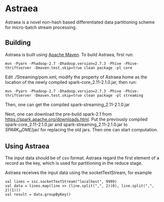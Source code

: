 # Astraea

Astraea is a novel non-hash based differentiated data partitioning scheme for micro-batch stream processing.


## Building

Astraea is built using [Apache Maven](http://maven.apache.org/).
To build Astraea, first run:

    mvn -Pyarn -Phadoop-2.7 -Dhadoop.version=2.7.3 -Phive -Phive-thriftserver -Dmaven.test.skip=true clean package -pl core
    
Edit ./Streaming/pom.xml, modify the property of Astraea.home as the location of the newly compiled spark-core_2.11-2.1.0.jar, then run:

    mvn -Pyarn -Phadoop-2.7 -Dhadoop.version=2.7.3 -Phive -Phive-thriftserver -Dmaven.test.skip=true clean package -pl streaming

Then, one can get the compiled spark-streaming_2.11-2.1.0.jar

Next, one can download the pre-build spark-2.1 from https://spark.apache.org/downloads.html.
Put the previously compiled spark-core_2.11-2.1.0.jar and spark-streaming_2.11-2.1.0.jar to $SPARK_HOME$/jar/ for replacing the old jars. Then one can start computation.

## Using Astraea

The input data should be of csv format. Astraea regard the first element of a record as the key, which is used for partitioning in the reduce stage.

Astraea receives the input data using the socketTextStream, for example

    val lines = ssc.socketTextStream("localhost", 9999)
    val data = lines.map(line => (line.split(",", 2)(0), line.split(",", 2)(1)))
    val result = data.groupByKey()

